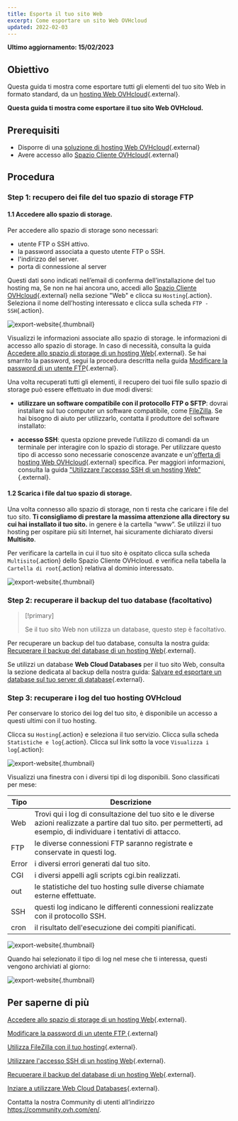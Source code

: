 ```yaml
---
title: Esporta il tuo sito Web
excerpt: Come esportare un sito Web OVHcloud
updated: 2022-02-03
---
```


**Ultimo aggiornamento: 15/02/2023**

## Obiettivo

Questa guida ti mostra come esportare tutti gli elementi del tuo sito Web in formato standard, da un [hosting Web OVHcloud](https://www.ovhcloud.com/fr/web-hosting/){.external}.

**Questa guida ti mostra come esportare il tuo sito Web OVHcloud.**

## Prerequisiti

- Disporre di una [soluzione di hosting Web OVHcloud](https://www.ovhcloud.com/it/web-hosting/){.external}
- Avere accesso allo [Spazio Cliente OVHcloud](https://www.ovh.com/auth/?action=gotomanager&from=https://www.ovh.it/&ovhSubsidiary=it){.external}

## Procedura

### Step 1: recupero dei file del tuo spazio di storage FTP

#### 1.1 Accedere allo spazio di storage.

Per accedere allo spazio di storage sono necessari:

- utente FTP o SSH attivo.
- la password associata a questo utente FTP o SSH.
- l'indirizzo del server.
- porta di connessione al server

Questi dati sono indicati nell’email di conferma dell’installazione del tuo hosting ma, Se non ne hai ancora uno, accedi allo [Spazio Cliente OVHcloud](https://www.ovh.com/auth/?action=gotomanager&from=https://www.ovh.it/&ovhSubsidiary=it){.external} nella sezione "Web" e clicca su `Hosting`{.action}. Seleziona il nome dell’hosting interessato e clicca sulla scheda `FTP - SSH`{.action}. 

![export-website](images/export-website-step1-1.png){.thumbnail}

Visualizzi le informazioni associate allo spazio di storage. le informazioni di accesso allo spazio di storage. In caso di necessità, consulta la guida [Accedere allo spazio di storage di un hosting Web](/pages/web/hosting/ftp_connection){.external}. Se hai smarrito la password, segui la procedura descritta nella guida [Modificare la password di un utente FTP](/pages/web/hosting/ftp_change_password){.external}.

Una volta recuperati tutti gli elementi, il recupero dei tuoi file sullo spazio di storage può essere effettuato in due modi diversi:

- **utilizzare un software compatibile con il protocollo FTP o SFTP**: dovrai installare sul tuo computer un software compatibile, come [FileZilla](/pages/web/hosting/ftp_filezilla_user_guide). Se hai bisogno di aiuto per utilizzarlo, contatta il produttore del software installato:

- **accesso SSH**: questa opzione prevede l’utilizzo di comandi da un terminale per interagire con lo spazio di storage.  Per utilizzare questo tipo di accesso sono necessarie conoscenze avanzate e un'[offerta di hosting Web OVHcloud](https://www.ovhcloud.com/it/web-hosting/){.external} specifica. Per maggiori informazioni, consulta la guida ["Utilizzare l'accesso SSH di un hosting Web"](/pages/web/hosting/ssh_on_webhosting){.external}. 

#### 1.2 Scarica i file dal tuo spazio di storage.

Una volta connesso allo spazio di storage, non ti resta che caricare i file del tuo sito. **Ti consigliamo di prestare la massima attenzione alla directory su cui hai installato il tuo sito.** in genere è la cartella “www”. Se utilizzi il tuo hosting per ospitare più siti Internet, hai sicuramente dichiarato diversi **Multisito**.

Per verificare la cartella in cui il tuo sito è ospitato clicca sulla scheda `Multisito`{.action} dello Spazio Cliente OVHcloud. e verifica nella tabella la `Cartella di root`{.action} relativa al dominio interessato.

![export-website](images/export-website-step1-2.png){.thumbnail}

### Step 2: recuperare il backup del tuo database (facoltativo)

> [!primary]
>
> Se il tuo sito Web non utilizza un database, questo step è facoltativo.
>

Per recuperare un backup del tuo database, consulta la nostra guida:
[Recuperare il backup del database di un hosting Web](/pages/web/hosting/sql_database_export){.external}.

Se utilizzi un database **Web Cloud Databases** per il tuo sito Web, consulta la sezione dedicata al backup della nostra guida:
[Salvare ed esportare un database sul tuo server di database](/pages/web/clouddb/save-export-on-database-server){.external}.

### Step 3: recuperare i log del tuo hosting OVHcloud

Per conservare lo storico dei log del tuo sito, è disponibile un accesso a questi ultimi con il tuo hosting.

Clicca su `Hosting`{.action} e seleziona il tuo servizio. Clicca sulla scheda `Statistiche e log`{.action}. Clicca sul link sotto la voce `Visualizza i log`{.action}:

![export-website](images/export-website-step3-1.png){.thumbnail}


Visualizzi una finestra con i diversi tipi di log disponibili. Sono classificati per mese:

| Tipo  	| Descrizione                                                                                                                                                                                         	|
|-------	|-----------------------------------------------------------------------------------------------------------------------------------------------------------------------------------------------------	|
| Web   	| Trovi qui i log di consultazione del tuo sito e le diverse azioni realizzate a partire dal tuo sito. per permetterti, ad esempio, di individuare i tentativi di attacco. 	|
| FTP   	| le diverse connessioni FTP saranno registrate e conservate in questi log.                                                                                                                     	|
| Error 	| i diversi errori generati dal tuo sito.                                                                                                                                                    	|
| CGI   	| i diversi appelli agli scripts cgi.bin realizzati.                                                                                                                                     	|
| out   	| le statistiche del tuo hosting sulle diverse chiamate esterne effettuate.                                                                                                                  	|
| SSH   	| questi log indicano le differenti connessioni realizzate con il protocollo SSH.                                                                                                                      	|
| cron  	| il risultato dell'esecuzione dei compiti pianificati.                                                                                                                                                	|

![export-website](images/export-website-step3-3.png){.thumbnail}

Quando hai selezionato il tipo di log nel mese che ti interessa, questi vengono archiviati al giorno:

![export-website](images/export-website-step3-4.png){.thumbnail}

## Per saperne di più

[Accedere allo spazio di storage di un hosting Web](/pages/web/hosting/ftp_connection){.external}.

[Modificare la password di un utente FTP ](/pages/web/hosting/ftp_change_password){.external}

[Utilizza FileZilla con il tuo hosting](/pages/web/hosting/ftp_filezilla_user_guide){.external}.

[Utilizzare l'accesso SSH di un hosting Web](/pages/web/hosting/ssh_on_webhosting){.external}. 

[Recuperare il backup del database di un hosting Web](/pages/web/hosting/sql_database_export){.external}.

[Inziare a utilizzare Web Cloud Databases](/pages/web/clouddb/starting_with_clouddb){.external}.

Contatta la nostra Community di utenti all’indirizzo <https://community.ovh.com/en/>.
